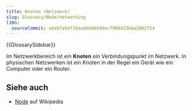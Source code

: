 ```yaml
---
title: Knoten (Netzwerk)
slug: Glossary/Node/networking
l10n:
  sourceCommit: ada5fa5ef15eadd44b549ecf906423b4a2092f34
---
```


{{GlossarySidebar}}

Im Netzwerkbereich ist ein **Knoten** ein Verbindungspunkt im Netzwerk. In physischen Netzwerken ist ein Knoten in der Regel ein Gerät wie ein Computer oder ein Router.

## Siehe auch

- [Node](<https://en.wikipedia.org/wiki/Node_(networking)>) auf Wikipedia
